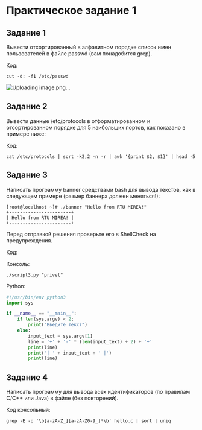 # Практическое задание 1
## Задание 1
Вывести отсортированный в алфавитном порядке список имен пользователей в файле passwd (вам понадобится grep).

Код:
```
cut -d: -f1 /etc/passwd
```
![Uploading image.png…]()

## Задание 2

Вывести данные /etc/protocols в отформатированном и отсортированном порядке для 5 наибольших портов, как показано в примере ниже:

Код:
```
cat /etc/protocols | sort -k2,2 -n -r | awk '{print $2, $1}' | head -5
```

## Задание 3

Написать программу banner средствами bash для вывода текстов, как в следующем примере (размер баннера должен меняться!):
```
[root@localhost ~]# ./banner "Hello from RTU MIREA!"
+-----------------------+
| Hello from RTU MIREA! |
+-----------------------+
```
Перед отправкой решения проверьте его в ShellCheck на предупреждения.

Код:

Консоль:
```
./script3.py "privet"
```

Python:
```py
#!/usr/bin/env python3
import sys

if __name__ == "__main__":
    if len(sys.argv) < 2:
        print("Введите текст")
    else:
        input_text = sys.argv[1]
        line = '+' + '-' * (len(input_text) + 2) + '+'
        print(line)
        print('| ' + input_text + ' |')
        print(line)
```

## Задание 4

Написать программу для вывода всех идентификаторов (по правилам C/C++ или Java) в файле (без повторений).

Код консольный:
```
grep -E -o '\b[a-zA-Z_][a-zA-Z0-9_]*\b' hello.c | sort | uniq
```
